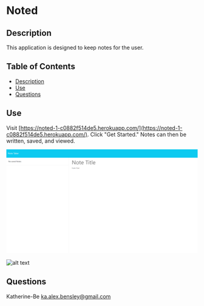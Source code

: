 # Noted

## Description

This application is designed to keep notes for the user.

## Table of Contents

- [Description](#description)
- [Use](#use)
- [Questions](#questions)

## Use

Visit [https://noted-1-c0882f514de5.herokuapp.com/](https://noted-1-c0882f514de5.herokuapp.com/). Click "Get Started." Notes can then be written, saved, and viewed.

![alt text](./public/assets/images/Noted_Screenshot.png)

![ alt text ](https://img.shields.io/badge/Creator-KAT-pink)

## Questions

Katherine-Be
ka.alex.bensley@gmail.com
